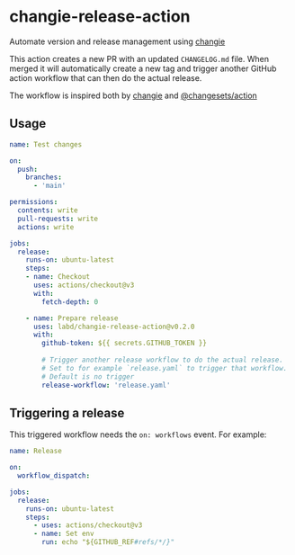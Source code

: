 # changie-release-action
Automate version and release management using [changie](https://github.com/miniscruff/changie)

This action creates a new PR with an updated `CHANGELOG.md` file. When merged it will automatically
create a new tag and trigger another GitHub action workflow that can then do the actual release.

The workflow is inspired both by [changie](https://github.com/miniscruff/changie) and [@changesets/action](https://github.com/changesets/action)

## Usage

```yaml
name: Test changes

on:
  push:
    branches:
      - 'main'

permissions:
  contents: write
  pull-requests: write
  actions: write

jobs:
  release:
    runs-on: ubuntu-latest
    steps:
    - name: Checkout
      uses: actions/checkout@v3
      with:
        fetch-depth: 0

    - name: Prepare release
      uses: labd/changie-release-action@v0.2.0
      with:
        github-token: ${{ secrets.GITHUB_TOKEN }}
        
        # Trigger another release workflow to do the actual release.
        # Set to for example `release.yaml` to trigger that workflow.
        # Default is no trigger
        release-workflow: 'release.yaml' 
```

## Triggering a release

This triggered workflow needs the `on: workflows` event. For example:

```yaml
name: Release

on:
  workflow_dispatch:

jobs:
  release:
    runs-on: ubuntu-latest
    steps:
      - uses: actions/checkout@v3
      - name: Set env
        run: echo "${GITHUB_REF#refs/*/}"
```
